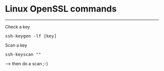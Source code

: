 # Linux OpenSSL commands
<!-- date: 2022-01-19 00:00:00 -->
<!-- category: linux -->
<!-- tags: ssh, ssh-keygen, algorithms, rsa -->
***
Check a key

<pre>ssh-keygen -lf [key]</pre>

Scan a key

<pre>ssh-keyscan "<host>"</pre>

--> then do a scan ;-)
